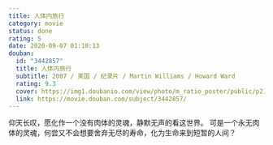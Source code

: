 ```yaml
---
title: 人体内旅行
category: movie
status: done
rating: 5
date: 2020-09-07 01:10:13
douban:
  id: "3442857"
  title: 人体内旅行
  subtitle: 2007 / 美国 / 纪录片 / Martin Williams / Howard Ward
  rating: 9.3
  cover: https://img1.doubanio.com/view/photo/m_ratio_poster/public/p2183693568.jpg
  link: https://movie.douban.com/subject/3442857/
---
```


仰天长叹，愿化作一个没有肉体的灵魂，静默无声的看这世界。
可是一个永无肉体的灵魂，何尝又不会想要舍弃无尽的寿命，化为生命来到短暂的人间？